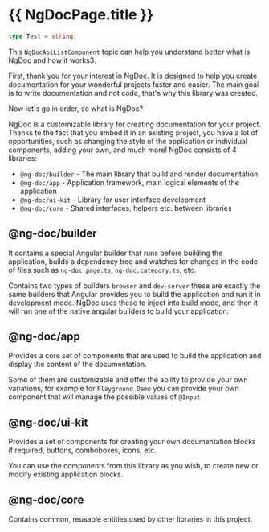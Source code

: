 # {{ NgDocPage.title }}

```typescript
type Test = string;
```
This `NgDocApiListComponent` topic can help you understand better what is NgDoc and how it works3.

First, thank you for your interest in NgDoc. It is designed to help you create
documentation for your wonderful projects faster and easier.
The main goal is to write documentation and not code, that's why this library was created.

Now let's go in order, so what is NgDoc?

NgDoc is a customizable library for creating documentation for your project.
Thanks to the fact that you embed it in an existing project, you have a lot of opportunities,
such as changing the style of the application or individual components, adding your own,
and much more! NgDoc consists of 4 libraries:

- `@ng-doc/builder` - The main library that build and render documentation
- `@ng-doc/app` - Application framework, main logical elements of the application
- `@ng-doc/ui-kit` - Library for user interface development
- `@ng-doc/core` - Shared interfaces, helpers etc. between libraries

## @ng-doc/builder

It contains a special Angular builder that runs before building the application,
builds a dependency tree and watches for changes in the code of files such as
`ng-doc.page.ts`, `ng-doc.category.ts`, etc.

Contains two types of builders `browser` and `dev-server` these are exactly the same
builders that Angular provides you to build the application
and run it in development mode. NgDoc uses these to inject into build mode, and then
it will run one of the native angular builders to build your application.

## @ng-doc/app

Provides a core set of components that are used to build the application and display the content of
the documentation.

Some of them are customizable and offer the ability to provide your own variations, for example
for `Playground Demo` you can provide your own component that will manage the possible values of
`@Input`

## @ng-doc/ui-kit

Provides a set of components for creating your own documentation blocks if required, buttons,
comboboxes, icons, etc.

You can use the components from this library as you wish, to create new or modify existing
application blocks.

## @ng-doc/core

Contains common, reusable entities used by other libraries in this project.
